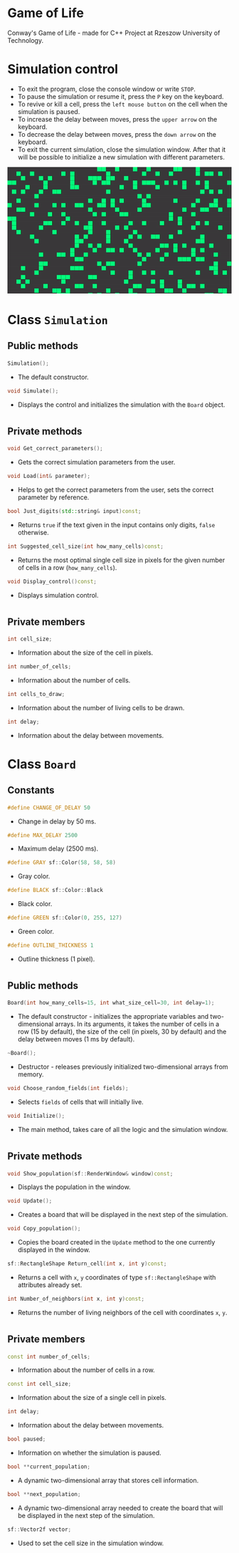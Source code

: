 # Game of Life

Conway's Game of Life - made for C++ Project at Rzeszow University of Technology.

#
# Simulation control
- To exit the program, close the console window or write ``STOP``.
- To pause the simulation or resume it, press the ``P`` key on the keyboard.
- To revive or kill a cell, press the ```left mouse button``` on the cell when the simulation is paused.
- To increase the delay between moves, press the ```upper arrow``` on the keyboard.
- To decrease the delay between moves, press the ```down arrow``` on the keyboard.
- To exit the current simulation, close the simulation window. After that it will be possible to initialize a new simulation with different parameters.

![](https://github.com/Resmakor/Game-of-Life/blob/main/example.gif)
#

# Class ```Simulation```

## Public methods

```cpp
Simulation();
```
- The default constructor.
```cpp
void Simulate();
```
- Displays the control and initializes the simulation with the ``Board`` object.
#
## Private methods

```cpp
void Get_correct_parameters();
```
- Gets the correct simulation parameters from the user.

```cpp
void Load(int& parameter);
```
- Helps to get the correct parameters from the user, sets the correct parameter by reference.

```cpp
bool Just_digits(std::string& input)const;
```
- Returns ``true`` if the text given in the input contains only digits, ``false`` otherwise.

```cpp
int Suggested_cell_size(int how_many_cells)const;
```
- Returns the most optimal single cell size in pixels for the given number of cells in a row (``how_many_cells``).
```cpp
void Display_control()const;
```
- Displays simulation control.
#

## Private members

```cpp
int cell_size;
```
- Information about the size of the cell in pixels.
```cpp
int number_of_cells;
```
- Information about the number of cells.
```cpp
int cells_to_draw;
```
- Information about the number of living cells to be drawn.
```cpp
int delay;
```
- Information about the delay between movements.

#

# Class ```Board```

## Constants
```cpp
#define CHANGE_OF_DELAY 50
```
- Change in delay by 50 ms.
```cpp
#define MAX_DELAY 2500
```
- Maximum delay (2500 ms).
```cpp
#define GRAY sf::Color(58, 58, 58)
```
- Gray color.
```cpp
#define BLACK sf::Color::Black
```
- Black color.
```cpp
#define GREEN sf::Color(0, 255, 127)
```
- Green color.
```cpp
#define OUTLINE_THICKNESS 1
```
- Outline thickness (1 pixel).
#


## Public methods
```cpp
Board(int how_many_cells=15, int what_size_cell=30, int delay=1);
```
- The default constructor - initializes the appropriate variables and two-dimensional arrays. In its arguments, it takes the number of cells in a row (15 by default), the size of the cell (in pixels, 30 by default) and the delay between moves (1 ms by default).
```cpp
~Board();
```
- Destructor - releases previously initialized two-dimensional arrays from memory.
```cpp
void Choose_random_fields(int fields);
```
- Selects ``fields`` of cells that will initially live.
```cpp
void Initialize();
```
- The main method, takes care of all the logic and the simulation window.

#

## Private methods
```cpp
void Show_population(sf::RenderWindow& window)const;
```
- Displays the population in the window.
```cpp
void Update();
```
- Creates a board that will be displayed in the next step of the simulation.
```cpp
void Copy_population();
```
- Copies the board created in the ``Update`` method to the one currently displayed in the window.
```cpp
sf::RectangleShape Return_cell(int x, int y)const;
```
- Returns a cell with ```x```, ```y``` coordinates of type ``sf::RectangleShape`` with attributes already set.
```cpp
int Number_of_neighbors(int x, int y)const;
```
- Returns the number of living neighbors of the cell with coordinates ```x```, ```y```.
#


## Private members
```cpp
const int number_of_cells;
```
- Information about the number of cells in a row.
```cpp
const int cell_size;
```
- Information about the size of a single cell in pixels.
```cpp
int delay;
```
- Information about the delay between movements.
```cpp
bool paused;
```
- Information on whether the simulation is paused.
```cpp
bool **current_population;
```
- A dynamic two-dimensional array that stores cell information.
```cpp
bool **next_population;
```
- A dynamic two-dimensional array needed to create the board that will be displayed in the next step of the simulation.

```cpp
sf::Vector2f vector;
```
- Used to set the cell size in the simulation window.

#
